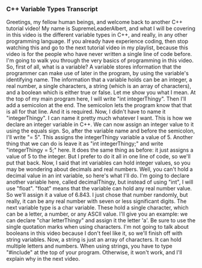 ### C++ Variable Types Transcript
Greetings, my fellow human beings, and welcome back to another C++ tutorial video! My name is SupremeLeaderAlbert, and what I will be covering in this video is the different variable types in C++, and really, in any other programming language. If you already have experience coding, then stop watching this and go to the next tutorial video in my playlist, because this video is for the people who have never written a single line of code before. I'm going to walk you through the very basics of programming in this video. So, first of all, what is a variable? A variable stores information that the programmer can make use of later in the program, by using the variable's identifying name. The information that a variable holds can be an integer, a real number, a single characters, a string (which is an array of characters), and a boolean which is either true or false. Let me show you what I mean. At the top of my main program here, I will write "int integerThingy". Then I'll add a semicolon at the end. The semicolon lets the program know that that is all for that line. And it is required. Now, I didn't have to name it "integerThingy". I can name it pretty much whatever I want. This is how we declare an integer variable in C++. We can now assign an integer value to it using the equals sign. So, after the variable name and before the semicolon, I'll write "= 5". This assigns the integerThingy variable a value of 5. Another thing that we can do is leave it as "int integerThingy;" and write "integerThingy = 5;" here. It does the same thing as before: it just assigns a value of 5 to the integer. But I prefer to do it all in one line of code, so we'll put that back. Now, I said that int variables can hold integer values, so you may be wondering about decimals and real numbers. Well, you can't hold a decimal value in an int variable, so here's what I'll do. I'm going to declare another variable here, called decimalThingy, but instead of using "int", I will use "float". "float" means that the variable can hold any real number value. So we'll assign it a value of 6.843. I just chose that number randomly, but really, it can be any real number with seven or less significant digits. The next variable type is a char variable. These hold a single character, which can be a letter, a number, or any ASCII value. I'll give you an example: we can declare "char letterThingy" and assign it the letter 'a'. Be sure to use the single quotation marks when using characters. I'm not going to talk about booleans in this video because I don't feel like it, so we'll finish off with string variables. Now, a string is just an array of characters. It can hold multiple letters and numbers. When using strings, you have to type "#include<string>" at the top of your program. Otherwise, it won't work, and I'll explain why in the next video.
